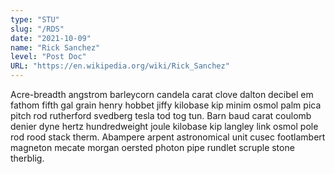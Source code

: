 ```yaml
---
type: "STU"
slug: "/RDS"
date: "2021-10-09"
name: "Rick Sanchez"
level: "Post Doc"
URL: "https://en.wikipedia.org/wiki/Rick_Sanchez"
---
```

Acre-breadth angstrom barleycorn candela carat clove dalton decibel em fathom fifth gal grain henry hobbet jiffy kilobase kip minim osmol palm pica pitch rod rutherford svedberg tesla tod tog tun. Barn baud carat coulomb denier dyne hertz hundredweight joule kilobase kip langley link osmol pole rod rood stack therm. Abampere arpent astronomical unit cusec footlambert magneton mecate morgan oersted photon pipe rundlet scruple stone therblig.
      